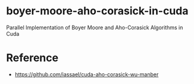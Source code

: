 # boyer-moore-aho-corasick-in-cuda
Parallel Implementation of Boyer Moore and Aho-Corasick Algorithms in Cuda


# Reference
 - https://github.com/iassael/cuda-aho-corasick-wu-manber
